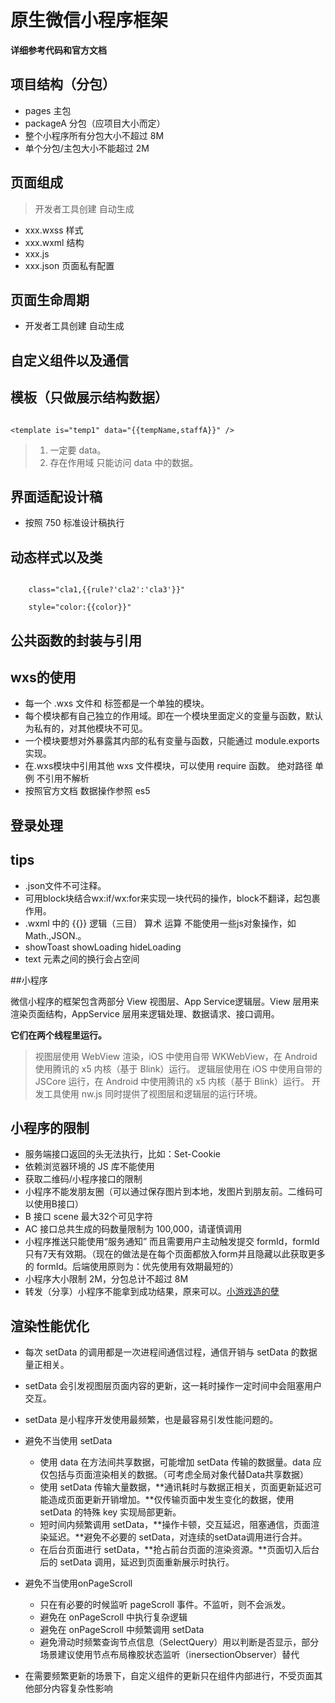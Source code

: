 # 原生微信小程序框架

**详细参考代码和官方文档**


## 项目结构（分包）

- pages 主包
- packageA 分包（应项目大小而定）
- 整个小程序所有分包大小不超过 8M
- 单个分包/主包大小不能超过 2M

## 页面组成

> 开发者工具创建 自动生成

- xxx.wxss 样式
- xxx.wxml 结构
- xxx.js 
- xxx.json 页面私有配置

## 页面生命周期

- 开发者工具创建 自动生成


## 自定义组件以及通信


## 模板（只做展示结构数据）
```

<template is="temp1" data="{{tempName,staffA}}" />

```
> 1. 一定要 data。
> 2. 存在作用域 只能访问 data 中的数据。

## 界面适配设计稿

- 按照 750 标准设计稿执行


## 动态样式以及类

```

	class="cla1,{{rule?'cla2':'cla3'}}"
	
	style="color:{{color}}"

```

## 公共函数的封装与引用


## wxs的使用

* 每一个 .wxs 文件和 <wxs> 标签都是一个单独的模块。
* 每个模块都有自己独立的作用域。即在一个模块里面定义的变量与函数，默认为私有的，对其他模块不可见。
* 一个模块要想对外暴露其内部的私有变量与函数，只能通过 module.exports 实现。
* 在.wxs模块中引用其他 wxs 文件模块，可以使用 require 函数。 绝对路径 单例 不引用不解析
* 按照官方文档 数据操作参照 es5

## 登录处理


## tips

- .json文件不可注释。
- 可用block块结合wx:if/wx:for来实现一块代码的操作，block不翻译，起包裹作用。
- .wxml 中的 {{}} 逻辑（三目） 算术 运算 不能使用一些js对象操作，如Math.,JSON.。
- showToast showLoading hideLoading
- text 元素之间的换行会占空间

##小程序

微信小程序的框架包含两部分 View 视图层、App Service逻辑层。View 层用来渲染页面结构，AppService 层用来逻辑处理、数据请求、接口调用。

**它们在两个线程里运行。**


>视图层使用 WebView 渲染，iOS 中使用自带 WKWebView，在 Android 使用腾讯的 x5 内核（基于 Blink）运行。
>逻辑层使用在 iOS 中使用自带的 JSCore 运行，在 Android 中使用腾讯的 x5 内核（基于 Blink）运行。
>开发工具使用 nw.js 同时提供了视图层和逻辑层的运行环境。


## 小程序的限制

- 服务端接口返回的头无法执行，比如：Set-Cookie
- 依赖浏览器环境的 JS 库不能使用
- 获取二维码/小程序接口的限制
- 小程序不能发朋友圈（可以通过保存图片到本地，发图片到朋友前。二维码可以使用B接口）
- B 接口 scene 最大32个可见字符
- AC 接口总共生成的码数量限制为 100,000，请谨慎调用
- 小程序推送只能使用“服务通知” 而且需要用户主动触发提交 formId，formId 只有7天有效期。（现在的做法是在每个页面都放入form并且隐藏以此获取更多的 formId。后端使用原则为：优先使用有效期最短的）
- 小程序大小限制 2M，分包总计不超过 8M
- 转发（分享）小程序不能拿到成功结果，原来可以。[小游戏造的孽](https://mp.weixin.qq.com/s?__biz=MjM5NDAwMTA2MA==&mid=2695730124&idx=1&sn=666a448b047d657350de7684798f48d3&chksm=83d74a07b4a0c311569a748f4d11a5ebcce3ba8f6bd5a4b3183a4fea0b3442634a1c71d3cdd0&scene=21#wechat_redirect)


## 渲染性能优化
- 每次 setData 的调用都是一次进程间通信过程，通信开销与 setData 的数据量正相关。
- setData 会引发视图层页面内容的更新，这一耗时操作一定时间中会阻塞用户交互。
- setData 是小程序开发使用最频繁，也是最容易引发性能问题的。
- 避免不当使用 setData
	+ 使用 data 在方法间共享数据，可能增加 setData 传输的数据量。data 应仅包括与页面渲染相关的数据。（可考虑全局对象代替Data共享数据）
	+ 使用 setData 传输大量数据，**通讯耗时与数据正相关，页面更新延迟可能造成页面更新开销增加。**仅传输页面中发生变化的数据，使用 setData 的特殊 key 实现局部更新。
	+ 短时间内频繁调用 setData，**操作卡顿，交互延迟，阻塞通信，页面渲染延迟。**避免不必要的 setData，对连续的setData调用进行合并。
	+ 在后台页面进行 setData，**抢占前台页面的渲染资源。**页面切入后台后的 setData 调用，延迟到页面重新展示时执行。


- 避免不当使用onPageScroll
	+ 只在有必要的时候监听 pageScroll 事件。不监听，则不会派发。
	+ 避免在 onPageScroll 中执行复杂逻辑
	+ 避免在 onPageScroll 中频繁调用 setData
	+ 避免滑动时频繁查询节点信息（SelectQuery）用以判断是否显示，部分场景建议使用节点布局橡胶状态监听（inersectionObserver）替代

- 在需要频繁更新的场景下，自定义组件的更新只在组件内部进行，不受页面其他部分内容复杂性影响












